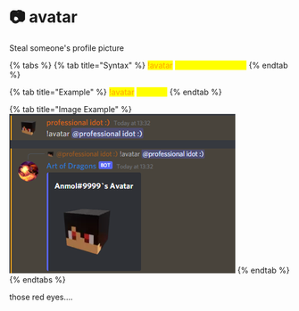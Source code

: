 # 📷 avatar

Steal someone's profile picture

{% tabs %}
{% tab title="Syntax" %}
<mark style="color:orange;">!avatar</mark> <mark style="color:yellow;">\<optional mention></mark>
{% endtab %}

{% tab title="Example" %}
<mark style="color:orange;">!avatar</mark> <mark style="color:yellow;">@Anmol</mark>&#x20;
{% endtab %}

{% tab title="Image Example" %}
![](<../.gitbook/assets/image (21).png>)
{% endtab %}
{% endtabs %}

those red eyes....
